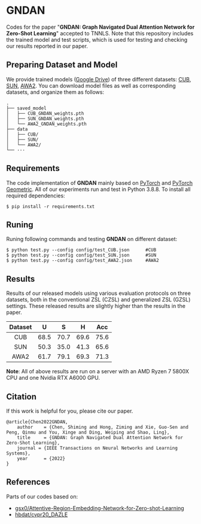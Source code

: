 # GNDAN
<!-- ![](imgs/model.jpeg) -->
Codes for the paper "**GNDAN: Graph Navigated Dual Attention Network for Zero-Shot Learning**" accepted to TNNLS. Note that this repository includes the trained model and test scripts, which is used for testing and checking our results reported in our paper.

## Preparing Dataset and Model
We provide trained models ([Google Drive](https://drive.google.com/drive/folders/1RjzIVQ9YykhOusAcjM9QHlMp5W_iaQoY?usp=sharing)) of three different datasets: [CUB](http://www.vision.caltech.edu/visipedia/CUB-200-2011.html), [SUN](http://cs.brown.edu/~gmpatter/sunattributes.html), [AWA2](http://cvml.ist.ac.at/AwA2/). You can download model files as well as corresponding datasets, and organize them as follows: 
```
.
├── saved_model
│   ├── CUB_GNDAN_weights.pth
│   ├── SUN_GNDAN_weights.pth
│   └── AWA2_GNDAN_weights.pth
├── data
│   ├── CUB/
│   ├── SUN/
│   └── AWA2/
└── ···
```
## Requirements
The code implementation of **GNDAN** mainly based on [PyTorch](https://pytorch.org/) and [PyTorch Geometric](https://pytorch-geometric.readthedocs.io/en/latest/). All of our experiments run and test in Python 3.8.8. To install all required dependencies:
```
$ pip install -r requirements.txt
```
## Runing
Runing following commands and testing **GNDAN** on different dataset: 
```
$ python test.py --config config/test_CUB.json      #CUB
$ python test.py --config config/test_SUN.json      #SUN
$ python test.py --config config/test_AWA2.json     #AWA2
```

## Results
Results of our released models using various evaluation protocols on three datasets, both in the conventional ZSL (CZSL) and generalized ZSL (GZSL) settings. These released results are slightly higher than the results in the paper.

| Dataset | U | S | H | Acc |
| :-----: | :-----: | :-----: | :-----: | :-----: |
| CUB | 68.5 | 70.7 | 69.6 | 75.6 |
| SUN | 50.3 | 35.0 | 41.3 | 65.6 |
| AWA2 | 61.7 | 79.1 | 69.3 | 71.3 |

**Note**: All of above results are run on a server with an AMD Ryzen 7 5800X CPU and one Nvidia RTX A6000 GPU.

## Citation
If this work is helpful for you, please cite our paper.

```
@article{Chen2022GNDAN,
    author    = {Chen, Shiming and Hong, Ziming and Xie, Guo-Sen and Peng, Qinmu and You, Xinge and Ding, Weiping and Shao, Ling},
    title     = {GNDAN: Graph Navigated Dual Attention Network for Zero-Shot Learning},
    journal = {IEEE Transactions on Neural Networks and Learning Systems},
    year      = {2022}
}
```

## References
Parts of our codes based on:
* [gsx0/Attentive-Region-Embedding-Network-for-Zero-shot-Learning](https://github.com/gsx0/Attentive-Region-Embedding-Network-for-Zero-shot-Learning)
* [hbdat/cvpr20_DAZLE](https://github.com/hbdat/cvpr20_DAZLE)
